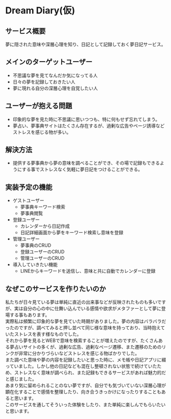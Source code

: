 # Dream Diary(仮)

## サービス概要
夢に隠された意味や深層心理を知り、日記として記録しておく夢日記サービス。

## メインのターゲットユーザー
- 不思議な夢を見てなんだか気になってる人
- 日々の夢を記録しておきたい人
- 夢に現れる自分の深層心理を自覚したい人

## ユーザーが抱える問題
- 印象的な夢を見た時に不思議に思いつつも、特に何もせず忘れてしまう。
- 夢占い、夢事典サイトはたくさん存在するが、過剰な広告やページ誘導などストレスを感じる物が多い。

## 解決方法
- 提供する夢事典から夢の意味を調べることができ、その場で記録もできるようにする事でストレスなく気軽に夢日記をつけることができる。

## 実装予定の機能
- ゲストユーザー
    - 夢事典キーワード検索
    - 夢事典閲覧
- 登録ユーザー
    - カレンダーから日記作成
    - 日記詳細画面から夢をキーワード検索し意味を登録
- 管理ユーザー
    - 夢事典のCRUD
    - 登録ユーザーのCRUD
    - 管理ユーザーのCRUD
- 導入していきたい機能
    - LINEからキーワードを送信し、意味と共に自動でカレンダーに登録

## なぜこのサービスを作りたいのか
私たちが日々見ている夢は単純に直近の出来事などが反映されたものも多いですが、実は自分の心の中に仕舞い込んでいる感情や欲求がメタファーとして夢に登場する事もあります。  
実際私は頻繁に印象的な夢を見ていた時期がありました。夢の内容はバラバラだったのですが、調べてみると押し並べて同じ様な意味を持っており、当時抱えていたストレスを表す様なものでした。  
それから夢を見るとWEBで意味を検索することが増えたのですが、たくさんある夢占いサイトの多くが、過剰な広告、過剰なページ遷移、また遷移のためのリンクが非常に分かりづらいなどストレスを感じる物ばかりでした。  
また調べた意味や夢の内容を記録したいと思った時に、メモ帳や日記アプリに綴っていました。しかし他の日記なども混在し整頓されない状態で続けていたため、ストレスなく意味が調べられ、また記録もできるサービスがあれば魅力的だと感じました。  
あまり気に留められることのない夢ですが、自分でも気づいていない深層心理が顕在化することで感情を整理したり、向き合うきっかけになったりすることもあると思います。  
このサービスを通してそういった体験をしたり、また単純に楽しんでもらいたいと思います。
